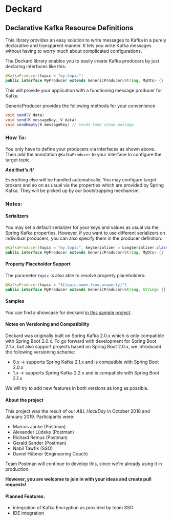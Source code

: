 # Deckard
## Declarative Kafka Resource Definitions

This library provides an easy solution to write messages to Kafka in a purely declarative and transparent manner.
It lets you write Kafka messages without having to worry much about complicated configurations. 

The Deckard library enables you to easily create Kafka producers by just declaring interfaces like this:

````java
@KafkaProducer(topic = "my.topic")
public interface MyProducer extends GenericProducer<String, MyDto> {}
````

This will provide your application with a functioning message producer for Kafka.

GenericProducer provides the following methods for your convenience

````java
void send(V data)
void send(K messageKey, V data)
void sendEmpty(K messageKey) // sends tomb stone message 
````

### How To:

You only have to define your producers via interfaces as shown above.
Then add the annotation `@KafkaProducer` to your interface to configure the target topic.

**_And that's it!_** 
  
Everything else will be handled automatically. You may configure target brokers and so on as usual
via the properties which are provided by Spring Kafka. They will be picked up by our
bootstrapping mechanism. 

### Notes:
#### Serializers
You may set a default serializer for your keys and values as usual via the Spring Kafka properties. 
However, if you want to use different serializers on individual producers, you can also specify them in the producer definition:

````java
@KafkaProducer(topic = "my.topic", keySerializer = LongSerializer.class, valueSerializer = JsonSerializer.class)
public interface MyProducer extends GenericProducer<String, MyDto> {}
````

#### Property Placeholder Support
The parameter `topic` is also able to resolve property placeholders:
````java
@KafkaProducer(topic = "${topic.name.from.property}")
public interface MyProducer extends GenericProducer<String, String> {}
````
  

#### Samples

You can find a showcase for deckard [in this sample project](https://code.eu.idealo.com/projects/UDS/repos/hack_day_declarative_kafka_producer_showcase/browse).

#### Notes on Versioning and Compatibility

Deckard was originally built on Spring Kafka 2.0.x which is only compatible with Spring Boot 2.0.x.
To go forward with development for Spring Boot 2.1.x, but also support projects based on Spring Boot 2.0.x, we introduced the following versioning scheme:

- 0.x -> supports Spring Kafka 2.1.x and is compatible with Spring Boot 2.0.x
- 1.x -> supports Spring Kafka 2.2.x and is compatible with Spring Boot 2.1.x

We will try to add new features in both versions as long as possible.

#### About the project

This project was the result of our _A&L HackDay_ in October 2018 and January 2019. Participants were:
- Marcus Janke (Postman)
- Alexander Lüdeke (Postman)
- Richard Remus (Postman)
- Gerald Sander (Postman)
- Nabil Tawfik (SSO)
- Daniel Hübner (Engineering Coach)

Team Postman will continue to develop this, since we're already using it in production. 

__However, you are welcome to join in with your ideas and create pull requests!__

#### Planned Features:
- integration of Kafka Encryption as provided by team SSO
- IDE integration
